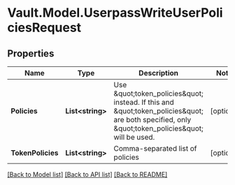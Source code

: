 # Vault.Model.UserpassWriteUserPoliciesRequest

## Properties

Name | Type | Description | Notes
------------ | ------------- | ------------- | -------------
**Policies** | **List&lt;string&gt;** | Use \&quot;token_policies\&quot; instead. If this and \&quot;token_policies\&quot; are both specified, only \&quot;token_policies\&quot; will be used. | [optional] 
**TokenPolicies** | **List&lt;string&gt;** | Comma-separated list of policies | [optional] 


[[Back to Model list]](../README.md#documentation-for-models) [[Back to API list]](../README.md#documentation-for-api-endpoints) [[Back to README]](../README.md)


